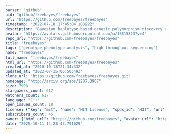```yaml
---
parser: "github"
uid: "github/freebayes/freebayes"
url: "https://github.com/freebayes/freebayes"
timestamp: "2022-07-18 17:45:04.188922"
description: "Bayesian haplotype-based genetic polymorphism discovery and genotyping."
avatar: "https://avatars.githubusercontent.com/u/15815823?v=4"
repo_url: "https://github.com/freebayes/freebayes"
title: "freebayes"
tags: ["genotype-phenotype-analysis", "high-throughput-sequencing"]
name: "freebayes"
full_name: "freebayes/freebayes"
html_url: "https://github.com/freebayes/freebayes"
created_at: "2010-10-13T21:34:33Z"
updated_at: "2022-07-15T06:50:49Z"
clone_url: "https://github.com/freebayes/freebayes.git"
homepage: "http://arxiv.org/abs/1207.3907"
size: 7998
stargazers_count: 617
watchers_count: 617
language: "C++"
open_issues_count: 18
license: {"key": "mit", "name": "MIT License", "spdx_id": "MIT", "url": "https://api.github.com/licenses/mit", "node_id": "MDc6TGljZW5zZTEz"}
subscribers_count: 45
owner: {"html_url": "https://github.com/freebayes", "avatar_url": "https://avatars.githubusercontent.com/u/15815823?v=4", "login": "freebayes", "type": "Organization"}
date: "2025-10-11 14:23:43.791629"
---
```

